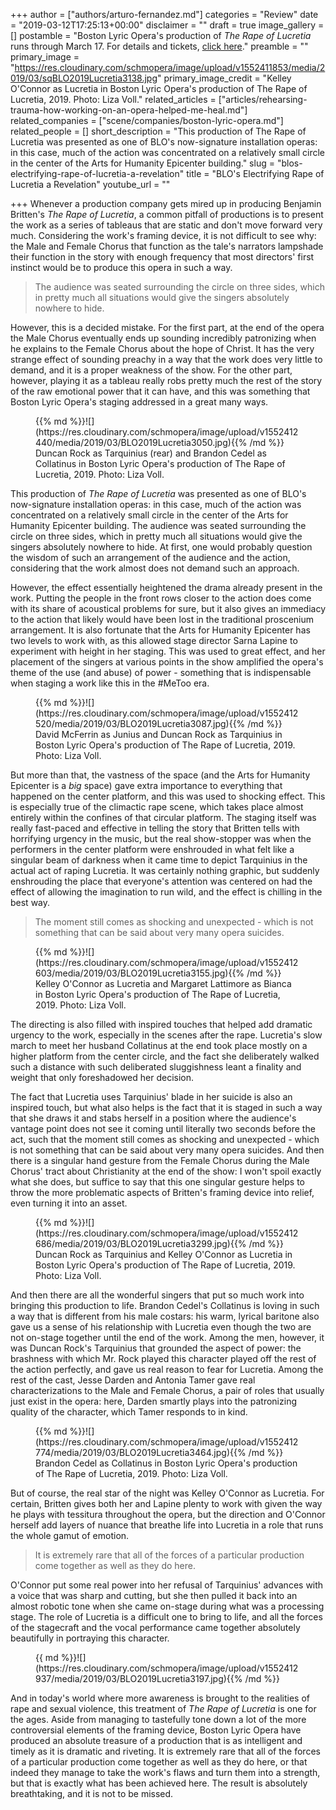 +++
author = ["authors/arturo-fernandez.md"]
categories = "Review"
date = "2019-03-12T17:25:13+00:00"
disclaimer = ""
draft = true
image_gallery = []
postamble = "Boston Lyric Opera's production of _The Rape of Lucretia_ runs through March 17. For details and tickets, [click here](https://blo.org/lucretia/)."
preamble = ""
primary_image = "https://res.cloudinary.com/schmopera/image/upload/v1552411853/media/2019/03/sqBLO2019Lucretia3138.jpg"
primary_image_credit = "Kelley O'Connor as Lucretia in Boston Lyric Opera's production of The Rape of Lucretia, 2019. Photo: Liza Voll."
related_articles = ["articles/rehearsing-trauma-how-working-on-an-opera-helped-me-heal.md"]
related_companies = ["scene/companies/boston-lyric-opera.md"]
related_people = []
short_description = "This production of The Rape of Lucretia was presented as one of BLO's now-signature installation operas: in this case, much of the action was concentrated on a relatively small circle in the center of the Arts for Humanity Epicenter building."
slug = "blos-electrifying-rape-of-lucretia-a-revelation"
title = "BLO's Electrifying Rape of Lucretia a Revelation"
youtube_url = ""

+++
Whenever a production company gets mired up in producing Benjamin Britten's _The Rape of Lucretia_, a common pitfall of productions is to present the work as a series of tableaus that are static and don't move forward very much. Considering the work's framing device, it is not difficult to see why: the Male and Female Chorus that function as the tale's narrators lampshade their function in the story with enough frequency that most directors' first instinct would be to produce this opera in such a way.

>The audience was seated surrounding the circle on three sides, which in pretty much all situations would give the singers absolutely nowhere to hide.

However, this is a decided mistake. For the first part, at the end of the opera the Male Chorus eventually ends up sounding incredibly patronizing when he explains to the Female Chorus about the hope of Christ. It has the very strange effect of sounding preachy in a way that the work does very little to demand, and it is a proper weakness of the show. For the other part, however, playing it as a tableau really robs pretty much the rest of the story of the raw emotional power that it can have, and this was something that Boston Lyric Opera's staging addressed in a great many ways.

<figure data-type="image">{{% md %}}![](https://res.cloudinary.com/schmopera/image/upload/v1552412440/media/2019/03/BLO2019Lucretia3050.jpg){{% /md %}}

<figcaption>Duncan Rock as Tarquinius (rear) and Brandon Cedel as Collatinus in Boston Lyric Opera's production of The Rape of Lucretia, 2019. Photo: Liza Voll.</figcaption>

</figure>

This production of _The Rape of Lucretia_ was presented as one of BLO's now-signature installation operas: in this case, much of the action was concentrated on a relatively small circle in the center of the Arts for Humanity Epicenter building. The audience was seated surrounding the circle on three sides, which in pretty much all situations would give the singers absolutely nowhere to hide. At first, one would probably question the wisdom of such an arrangement of the audience and the action, considering that the work almost does not demand such an approach.

However, the effect essentially heightened the drama already present in the work. Putting the people in the front rows closer to the action does come with its share of acoustical problems for sure, but it also gives an immediacy to the action that likely would have been lost in the traditional proscenium arrangement. It is also fortunate that the Arts for Humanity Epicenter has two levels to work with, as this allowed stage director Sarna Lapine to experiment with height in her staging. This was used to great effect, and her placement of the singers at various points in the show amplified the opera's theme of the use (and abuse) of power - something that is indispensable when staging a work like this in the #MeToo era.

<figure data-type="image">{{% md %}}![](https://res.cloudinary.com/schmopera/image/upload/v1552412520/media/2019/03/BLO2019Lucretia3087.jpg){{% /md %}}

<figcaption>David McFerrin as Junius and Duncan Rock as Tarquinius in Boston Lyric Opera's production of The Rape of Lucretia, 2019. Photo: Liza Voll.</figcaption>

</figure>

But more than that, the vastness of the space (and the Arts for Humanity Epicenter is a _big_ space) gave extra importance to everything that happened on the center platform, and this was used to shocking effect. This is especially true of the climactic rape scene, which takes place almost entirely within the confines of that circular platform. The staging itself was really fast-paced and effective in telling the story that Britten tells with horrifying urgency in the music, but the real show-stopper was when the performers in the center platform were enshrouded in what felt like a singular beam of darkness when it came time to depict Tarquinius in the actual act of raping Lucretia. It was certainly nothing graphic, but suddenly enshrouding the place that everyone's attention was centered on had the effect of allowing the imagination to run wild, and the effect is chilling in the best way.

>The moment still comes as shocking and unexpected - which is not something that can be said about very many opera suicides.

<figure data-type="image">{{% md %}}![](https://res.cloudinary.com/schmopera/image/upload/v1552412603/media/2019/03/BLO2019Lucretia3155.jpg){{% /md %}}

<figcaption>Kelley O'Connor as Lucretia and Margaret Lattimore as Bianca in Boston Lyric Opera's production of The Rape of Lucretia, 2019. Photo: Liza Voll.</figcaption>

</figure>

The directing is also filled with inspired touches that helped add dramatic urgency to the work, especially in the scenes after the rape. Lucretia's slow march to meet her husband Collatinus at the end took place mostly on a higher platform from the center circle, and the fact she deliberately walked such a distance with such deliberated sluggishness leant a finality and weight that only foreshadowed her decision. 

The fact that Lucretia uses Tarquinius' blade in her suicide is also an inspired touch, but what also helps is the fact that it is staged in such a way that she draws it and stabs herself in a position where the audience's vantage point does not see it coming until literally two seconds before the act, such that the moment still comes as shocking and unexpected - which is not something that can be said about very many opera suicides. And then there is a singular hand gesture from the Female Chorus during the Male Chorus' tract about Christianity at the end of the show: I won't spoil exactly what she does, but suffice to say that this one singular gesture helps to throw the more problematic aspects of Britten's framing device into relief, even turning it into an asset.

<figure data-type="image">{{% md %}}![](https://res.cloudinary.com/schmopera/image/upload/v1552412686/media/2019/03/BLO2019Lucretia3299.jpg){{% /md %}}

<figcaption>Duncan Rock as Tarquinius and Kelley O'Connor as Lucretia in Boston Lyric Opera's production of The Rape of Lucretia, 2019. Photo: Liza Voll.</figcaption>

</figure>

And then there are all the wonderful singers that put so much work into bringing this production to life. Brandon Cedel's Collatinus is loving in such a way that is different from his male costars: his warm, lyrical baritone also gave us a sense of his relationship with Lucretia even though the two are not on-stage together until the end of the work. Among the men, however, it was Duncan Rock's Tarquinius that grounded the aspect of power: the brashness with which Mr. Rock played this character played off the rest of the action perfectly, and gave us real reason to fear for Lucretia. Among the rest of the cast, Jesse Darden and Antonia Tamer gave real characterizations to the Male and Female Chorus, a pair of roles that usually just exist in the opera: here, Darden smartly plays into the patronizing quality of the character, which Tamer responds to in kind.

<figure data-type="image">{{% md %}}![](https://res.cloudinary.com/schmopera/image/upload/v1552412774/media/2019/03/BLO2019Lucretia3464.jpg){{% /md %}}

<figcaption>Brandon Cedel as Collatinus in Boston Lyric Opera's production of The Rape of Lucretia, 2019. Photo: Liza Voll.</figcaption>

</figure>

But of course, the real star of the night was Kelley O'Connor as Lucretia. For certain, Britten gives both her and Lapine plenty to work with given the way he plays with tessitura throughout the opera, but the direction and O'Connor herself add layers of nuance that breathe life into Lucretia in a role that runs the whole gamut of emotion. 

>It is extremely rare that all of the forces of a particular production come together as well as they do here.

O'Connor put some real power into her refusal of Tarquinius' advances with a voice that was sharp and cutting, but she then pulled it back into an almost robotic tone when she came on-stage during what was a processing stage. The role of Lucretia is a difficult one to bring to life, and all the forces of the stagecraft and the vocal performance came together absolutely beautifully in portraying this character.

<figure data-type="image">{{ md %}}![](https://res.cloudinary.com/schmopera/image/upload/v1552412937/media/2019/03/BLO2019Lucretia3197.jpg){{% /md %}}

<figcaption></figcaption>

</figure>

And in today's world where more awareness is brought to the realities of rape and sexual violence, this treatment of _The Rape of Lucretia_ is one for the ages. Aside from managing to tastefully tone down a lot of the more controversial elements of the framing device, Boston Lyric Opera have produced an absolute treasure of a production that is as intelligent and timely as it is dramatic and riveting. It is extremely rare that all of the forces of a particular production come together as well as they do here, or that indeed they manage to take the work's flaws and turn them into a strength, but that is exactly what has been achieved here. The result is absolutely breathtaking, and it is not to be missed.